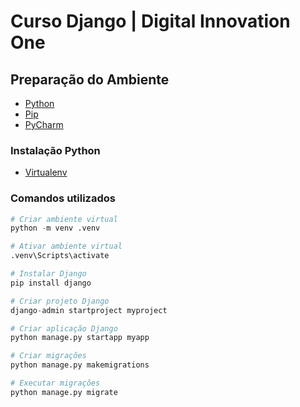 # Curso Django | Digital Innovation One

## Preparação do Ambiente

- [Python](https://www.python.org/downloads/)
- [Pip](https://pip.pypa.io/en/stable/installing/)
- [PyCharm](https://www.jetbrains.com/pt-br/pycharm/download/#section=windows)

### Instalação Python

- [Virtualenv](https://virtualenv.pypa.io/en/latest/installation.html)

### Comandos utilizados

```python
# Criar ambiente virtual
python -m venv .venv

# Ativar ambiente virtual
.venv\Scripts\activate

# Instalar Django
pip install django

# Criar projeto Django
django-admin startproject myproject

# Criar aplicação Django
python manage.py startapp myapp

# Criar migrações
python manage.py makemigrations

# Executar migrações
python manage.py migrate
```

